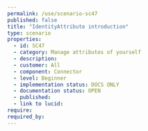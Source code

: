 ```yaml
---
permalink: /use/scenario-sc47
published: false
title: "IdentityAttribute introduction"
type: scenario
properties:
  - id: SC47
  - category: Manage attributes of yourself
  - description:
  - customer: All
  - component: Connector
  - level: Beginner
  - implementation status: DOCS ONLY
  - documentation status: OPEN
  - published:
  - link to lucid:
require:
required_by:
---
```

